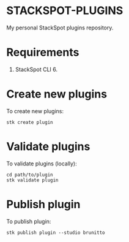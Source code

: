 # STACKSPOT-PLUGINS

My personal StackSpot plugins repository.

# Requirements

1. StackSpot CLI 6.

# Create new plugins

To create new plugins:

```shell
stk create plugin
```

# Validate plugins

To validate plugins (locally):

```shell
cd path/to/plugin
stk validate plugin
```

# Publish plugin

To publish plugin:

```shell
stk publish plugin --studio brunitto
```
